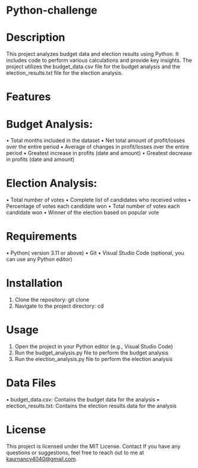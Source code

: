 # Python-challenge
# Description 
This project analyzes budget data and election results using Python. It includes code to perform various calculations and provide key insights. The project utilizes the budget_data.csv file for the budget analysis and the election_results.txt file for the election analysis.
# Features
# Budget Analysis: 
• Total months included in the dataset 
• Net total amount of profit/losses over the entire period 
• Average of changes in profit/losses over the entire period 
• Greatest increase in profits (date and amount) 
• Greatest decrease in profits (date and amount) 
# Election Analysis: 
• Total number of votes 
• Complete list of candidates who received votes 
• Percentage of votes each candidate won 
• Total number of votes each candidate won 
• Winner of the election based on popular vote 
# Requirements 
• Python( version 3.11 or above) 
• Git 
• Visual Studio Code (optional, you can use any Python editor) 
# Installation 
1. Clone the repository: git clone
2. Navigate to the project directory: cd
# Usage
1. Open the project in your Python editor (e.g., Visual Studio Code)
2. Run the budget_analysis.py file to perform the budget analysis
3. Run the election_analysis.py file to perform the election analysis
# Data Files
• budget_data.csv: Contains the budget data for the analysis
• election_results.txt: Contains the election results data for the analysis
# License
This project is licensed under the MIT License. Contact If you have any questions or suggestions, feel free to reach out to me at kaurnancy4040@gmail.com.
